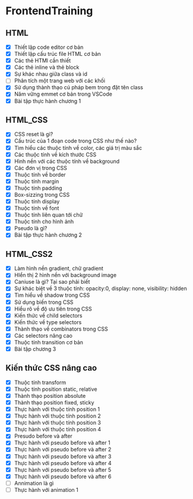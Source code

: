 # FrontendTraining
## HTML
- [x] Thiết lập code editor cơ bản
- [x] Thiết lập cấu trúc file HTML cơ bản
- [x] Các thẻ HTMl cần thiết
- [x] Các thẻ inline và thẻ block
- [x] Sự khác nhau giữa class và id
- [ ] Phân tích một trang web với các khối
- [x] Sử dụng thành thạo cú pháp bem trong đặt tên class
- [x] Năm vững emmet cơ bản trong VSCode
- [x] Bài tập thực hành chương 1

## HTML_CSS
- [x] CSS reset là gì?
- [x] Cấu trúc của 1 đoạn code trong CSS như thế nào?
- [x] Tìm hiểu các thuộc tính về color, các giá trị màu sắc
- [x] Các thuộc tính về kích thước CSS
- [x] Hình nền với các thuộc tính về background
- [x] Các đơn vị trong CSS
- [x] Thuộc tính về border
- [x] Thuộc tính margin
- [x] Thuộc tính padding
- [x] Box-sizzing trong CSS
- [x] Thuộc tính display
- [x] Thuộc tính về font
- [x] Thuộc tính liên quan tới chữ
- [x] Thuộc tính cho hình ảnh
- [x] Pseudo là gì?
- [X] Bài tập thực hành chương 2            

## HTML_CSS2
- [x] Làm hình nền gradient, chữ gradient
- [x] HIển thị 2 hình nền với background image
- [x] Caniuse là gì? Tại sao phải biết
- [x] Sự khác biệt về 3 thuộc tính: opacity:0, display: none, visibility: hidden
- [x] Tìm hiểu về shadow trong CSS
- [x] Sử dụng biến trong CSS
- [x] Hiểu rõ về độ ưu tiên trong CSS
- [x] Kiến thức về child selectors
- [x] Kiến thức về type selectors
- [x] Thành thạo về combinators trong CSS
- [x] Các selectors nâng cao
- [x] Thuộc tính transition cơ bản
- [x] Bài tập chương 3

## Kiến thức CSS nâng cao
- [x] Thuộc tính transform
- [x] Thuộc tính position static, relative
- [x] Thành thạo position absolute
- [x] Thành thạo position fixed, sticky
- [x] Thực hành với thuộc tính position 1
- [x] Thực hành với thuộc tính position 2
- [x] Thực hành với thuộc tính position 3
- [x] Thực hành với thuộc tính position 4
- [x] Presudo before và after
- [x] Thực hành với pseudo before và after 1
- [x] Thực hành với pseudo before và after 2
- [x] Thực hành với pseudo before và after 3
- [x] Thực hành với pseudo before và after 4
- [x] Thực hành với pseudo before và after 5
- [x] Thực hành với pseudo before và after 6
- [ ] Annimation là gì 
- [ ] Thực hành với animation 1
